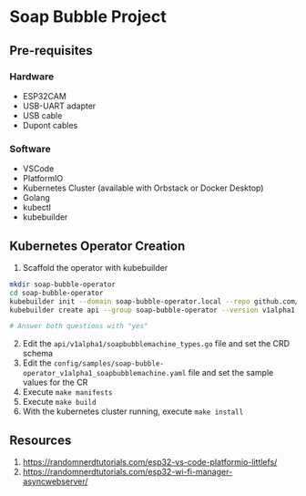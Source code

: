 # Soap Bubble Project

## Pre-requisites

### Hardware

- ESP32CAM
- USB-UART adapter
- USB cable
- Dupont cables

### Software

- VSCode
- PlatformIO
- Kubernetes Cluster (available with Orbstack or Docker Desktop)
- Golang
- kubectl
- kubebuilder

## Kubernetes Operator Creation

1. Scaffold the operator with kubebuilder

```bash
mkdir soap-bubble-operator
cd soap-bubble-operator
kubebuilder init --domain soap-bubble-operator.local --repo github.com/AntonioMartinezFernandez/soap-bubble-project/soap-bubble-operator
kubebuilder create api --group soap-bubble-operator --version v1alpha1 --kind SoapBubbleMachine

# Answer both questions with "yes"
```

2. Edit the `api/v1alpha1/soapbubblemachine_types.go` file and set the CRD schema
3. Edit the `config/samples/soap-bubble-operator_v1alpha1_soapbubblemachine.yaml` file and set the sample values for the CR
4. Execute `make manifests`
5. Execute `make build`
6. With the kubernetes cluster running, execute `make install`

## Resources

1. https://randomnerdtutorials.com/esp32-vs-code-platformio-littlefs/
1. https://randomnerdtutorials.com/esp32-wi-fi-manager-asyncwebserver/

